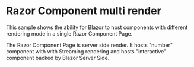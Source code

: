 # Razor Component multi render

This sample shows the ability for Blazor to host components with different rendering mode in a single Razor Component Page.

The Razor Component Page is server side render. It hosts "number" component with with Streaming rendering and hosts "interactive" component backed by Blazor Server Side.